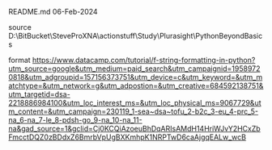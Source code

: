 README.md
06-Feb-2024

source
D:\BitBucket\SteveProXNA\actionstuff\Study\Plurasight\PythonBeyondBasics




format
https://www.datacamp.com/tutorial/f-string-formatting-in-python?utm_source=google&utm_medium=paid_search&utm_campaignid=19589720818&utm_adgroupid=157156373751&utm_device=c&utm_keyword=&utm_matchtype=&utm_network=g&utm_adpostion=&utm_creative=684592138751&utm_targetid=dsa-2218886984100&utm_loc_interest_ms=&utm_loc_physical_ms=9067729&utm_content=&utm_campaign=230119_1-sea~dsa~tofu_2-b2c_3-eu_4-prc_5-na_6-na_7-le_8-pdsh-go_9-na_10-na_11-na&gad_source=1&gclid=Cj0KCQiAzoeuBhDqARIsAMdH14HriWJvY2HCxZbFmcctDQZ0zBDdxZ6BmrbVpUgBXKmhpK1NRPTwD6caAjgqEALw_wcB
